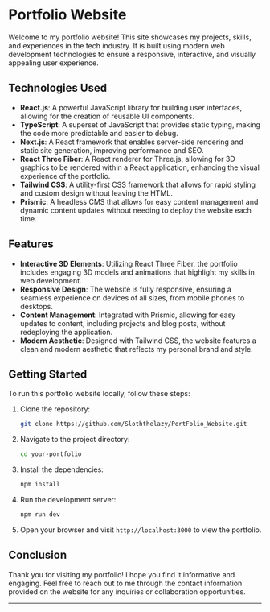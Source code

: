 # Portfolio Website

Welcome to my portfolio website! This site showcases my projects, skills, and experiences in the tech industry. It is built using modern web development technologies to ensure a responsive, interactive, and visually appealing user experience.

## Technologies Used

- **React.js**: A powerful JavaScript library for building user interfaces, allowing for the creation of reusable UI components.
- **TypeScript**: A superset of JavaScript that provides static typing, making the code more predictable and easier to debug.
- **Next.js**: A React framework that enables server-side rendering and static site generation, improving performance and SEO.
- **React Three Fiber**: A React renderer for Three.js, allowing for 3D graphics to be rendered within a React application, enhancing the visual experience of the portfolio.
- **Tailwind CSS**: A utility-first CSS framework that allows for rapid styling and custom design without leaving the HTML.
- **Prismic**: A headless CMS that allows for easy content management and dynamic content updates without needing to deploy the website each time.

## Features

- **Interactive 3D Elements**: Utilizing React Three Fiber, the portfolio includes engaging 3D models and animations that highlight my skills in web development.
- **Responsive Design**: The website is fully responsive, ensuring a seamless experience on devices of all sizes, from mobile phones to desktops.
- **Content Management**: Integrated with Prismic, allowing for easy updates to content, including projects and blog posts, without redeploying the application.
- **Modern Aesthetic**: Designed with Tailwind CSS, the website features a clean and modern aesthetic that reflects my personal brand and style.

## Getting Started

To run this portfolio website locally, follow these steps:

1. Clone the repository:
   ```bash
   git clone https://github.com/Sloththelazy/PortFolio_Website.git

2. Navigate to the project directory:
   ```bash
   cd your-portfolio
   ```

3. Install the dependencies:
   ```bash
   npm install
   ```

4. Run the development server:
   ```bash
   npm run dev
   ```

5. Open your browser and visit `http://localhost:3000` to view the portfolio.

## Conclusion

Thank you for visiting my portfolio! I hope you find it informative and engaging. Feel free to reach out to me through the contact information provided on the website for any inquiries or collaboration opportunities.

---
